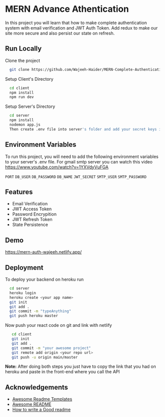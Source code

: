 # MERN Advance Athentication

In this project you will 
learn that how to make complete 
authentication system with email 
verification and JWT Auth Token. Add redux to make our site more secure and also persist our state on refresh.



## Run Locally

Clone the project

```bash
  git clone https://github.com/Wajeeh-Haider/MERN-Complete-Authentication
```

Setup Client's Directory

```bash
  cd client
  npm install
  npm run dev
```

Setup Server's Directory

```bash
  cd server
  npm install
  nodemon app.js
  Then create .env file into server's folder and add your secret keys into following env variables
```


## Environment Variables

To run this project, you will need to add the following environment variables to your server's .env file.
For gmail smtp server you can watch this video https://www.youtube.com/watch?v=1YXVdyVuFGA

`PORT` 
`DB_USER`
`DB_PASSWORD`
`DB_NAME`
`JWT_SECRET`
`SMTP_USER`
`SMTP_PASSWORD`


## Features

- Email Verification
- JWT Access Token
- Password Encrypition
- JWT Refresh Token
- State Persistence


## Demo

https://mern-auth-wajeeh.netlify.app/


## Deployment

To deploy your backend on heroku run 

```bash
  cd server
  heroku login
  heroku create <your app name>
  git init 
  git add . 
  git commit -m "typeAnything"
  git push heroku master
```

Now push your react code on git and link with netlify
```bash
   cd client
   git init
   git add .
   git commit -m "your awesome project"
   git remote add origin <your repo url>
   git push -u origin main/master 
```
**Note:** After doing both steps you just have to copy the link that you had on heroku and paste in the front-end where you call the API



## Acknowledgements

 - [Awesome Readme Templates](https://github.com/Wajeeh-Haider/Wajeeh-Haider)
 - [Awesome README](https://github.com/Wajeeh-Haider/Wajeeh-Haider)
 - [How to write a Good readme](https://github.com/Wajeeh-Haider/Wajeeh-Haider)

